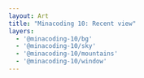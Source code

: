 ```yaml
---
layout: Art
title: "Minacoding 10: Recent view"
layers: 
  - '@minacoding-10/bg'
  - '@minacoding-10/sky'
  - '@minacoding-10/mountains'
  - '@minacoding-10/window'
---
```

<br>
<div class="row">
  <div class="col-6">
    <Layer title="minacoding-10" :layers="['@minacoding-10/bg', '@minacoding-10/sky', '@minacoding-10/mountains', '@minacoding-10/window']" help="@minacoding-10" height=500 />
  </div>
  <div class="col-6">
    <Layer title="minacoding-10" :layers="['@minacoding-10/bg', '@minacoding-10/sky', '@minacoding-10/mountains', '@minacoding-10/window']" help="@minacoding-10" height=500 />
  </div>
</div>